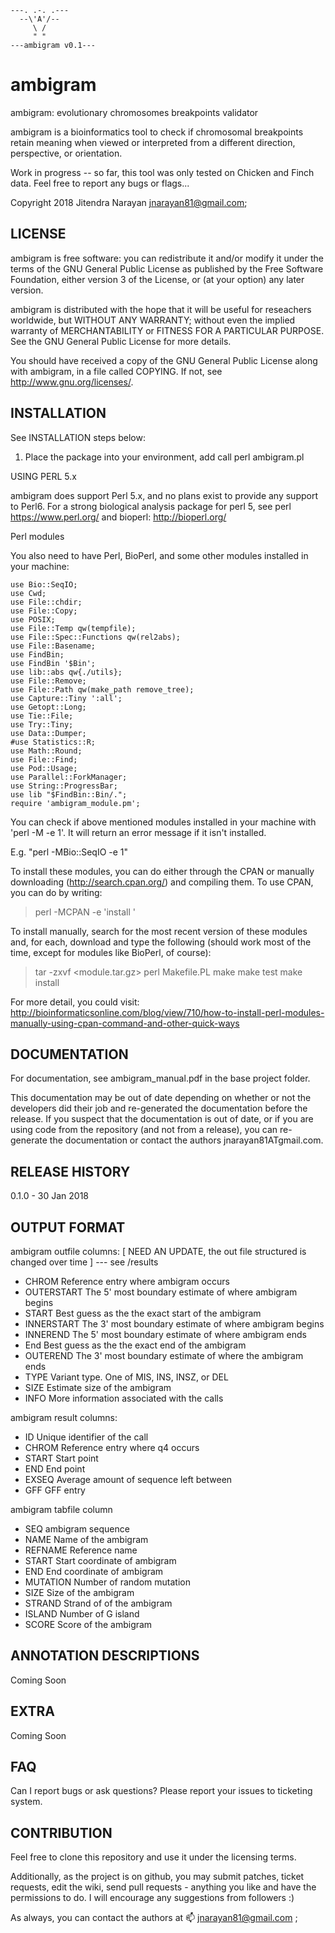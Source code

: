
    ---. .-. .---
      --\'A'/--
         \ /
         " "
    ---ambigram v0.1---

# ambigram
ambigram: evolutionary chromosomes breakpoints validator

ambigram is a bioinformatics tool to check if chromosomal breakpoints retain meaning when viewed or interpreted from a different direction, perspective, or orientation.

Work in progress -- so far, this tool was only tested on Chicken and Finch data. Feel free to report any bugs or flags...

Copyright 2018 Jitendra Narayan jnarayan81@gmail.com;

## LICENSE

ambigram is free software: you can redistribute it and/or modify it under the terms of the GNU General Public License as published by the Free Software Foundation, either version 3 of the License, or (at your option) any later version.

ambigram is distributed with the hope that it will be useful for reseachers worldwide, but WITHOUT ANY WARRANTY; without even the implied warranty of MERCHANTABILITY or FITNESS FOR A PARTICULAR PURPOSE. See the GNU General Public License for more details.

You should have received a copy of the GNU General Public License along with ambigram, in a file called COPYING. If not, see <http://www.gnu.org/licenses/>.

## INSTALLATION

See INSTALLATION steps below:

1) Place the package into your environment, add
call perl ambigram.pl

USING PERL 5.x

ambigram does support Perl 5.x, and no plans exist to provide any support to Perl6. For a strong biological analysis package for perl 5, see perl https://www.perl.org/ and bioperl: http://bioperl.org/

Perl modules

You also need to have Perl, BioPerl, and some other modules installed in your
machine:
```
use Bio::SeqIO;
use Cwd;
use File::chdir;
use File::Copy;
use POSIX;
use File::Temp qw(tempfile);
use File::Spec::Functions qw(rel2abs);
use File::Basename;
use FindBin;
use FindBin '$Bin';
use lib::abs qw{./utils};
use File::Remove;
use File::Path qw(make_path remove_tree);
use Capture::Tiny ':all';
use Getopt::Long;
use Tie::File;
use Try::Tiny;
use Data::Dumper;
#use Statistics::R;
use Math::Round;
use File::Find;
use Pod::Usage;
use Parallel::ForkManager;
use String::ProgressBar;
use lib "$FindBin::Bin/.";
require 'ambigram_module.pm';
```
You can check if above mentioned modules installed in your machine with
'perl -M<module> -e 1'. It will return an error message if it isn't installed.

E.g. "perl -MBio::SeqIO -e 1"

To install these modules, you can do either through the CPAN or manually downloading
(http://search.cpan.org/) and compiling them. To use CPAN, you can do by
writing:

> perl -MCPAN -e 'install <module>'

To install manually, search for the most recent version of these modules and,
for each, download and type the following (should work most of the time, except
for modules like BioPerl, of course):

> tar -zxvf <module.tar.gz>
> perl Makefile.PL
> make
> make test
> make install

For more detail, you could visit: http://bioinformaticsonline.com/blog/view/710/how-to-install-perl-modules-manually-using-cpan-command-and-other-quick-ways

## DOCUMENTATION

For documentation, see ambigram_manual.pdf in the base project folder.

This documentation may be out of date depending on whether or not the developers did their job and re-generated the documentation before the release. If you suspect that the documentation is out of date, or if you are using code from the repository (and not from a release), you can re-generate the documentation or contact the authors jnarayan81ATgmail.com.

## RELEASE HISTORY

0.1.0 - 30 Jan 2018

## OUTPUT FORMAT

ambigram outfile columns: [ NEED AN UPDATE, the out file structured is changed over time ] --- see <outfolder>/results

* CHROM       Reference entry where ambigram occurs
* OUTERSTART  The 5' most boundary estimate of where ambigram begins
* START       Best guess as the the exact start of the ambigram
* INNERSTART  The 3' most boundary estimate of where ambigram begins
* INNEREND    The 5' most boundary estimate of where ambigram ends
* End         Best guess as the the exact end of the ambigram
* OUTEREND    The 3' most boundary estimate of where the ambigram ends
* TYPE        Variant type. One of MIS, INS, INSZ, or DEL
* SIZE        Estimate size of the ambigram
* INFO        More information associated with the calls

ambigram result columns:

* ID        Unique identifier of the call
* CHROM     Reference entry where q4 occurs
* START     Start point
* END       End point
* EXSEQ     Average amount of sequence left between
* GFF       GFF entry

ambigram tabfile column

* SEQ       ambigram sequence
* NAME      Name of the ambigram
* REFNAME   Reference name
* START     Start coordinate of ambigram
* END       End coordinate of ambigram
* MUTATION  Number of random mutation
* SIZE      Size of the ambigram
* STRAND    Strand of of the ambigram
* ISLAND    Number of G island
* SCORE     Score of the ambigram


## ANNOTATION DESCRIPTIONS
Coming Soon

## EXTRA
Coming Soon

## FAQ

Can I report bugs  or ask questions?
Please report your issues to ticketing system.

## CONTRIBUTION

Feel free to clone this repository and use it under the licensing terms.

Additionally, as the project is on github, you may submit patches, ticket requests, edit the wiki, send pull requests - anything you like and have the permissions to do. I will encourage any suggestions from followers :)

As always, you can contact the authors at :mailbox: jnarayan81@gmail.com ;
